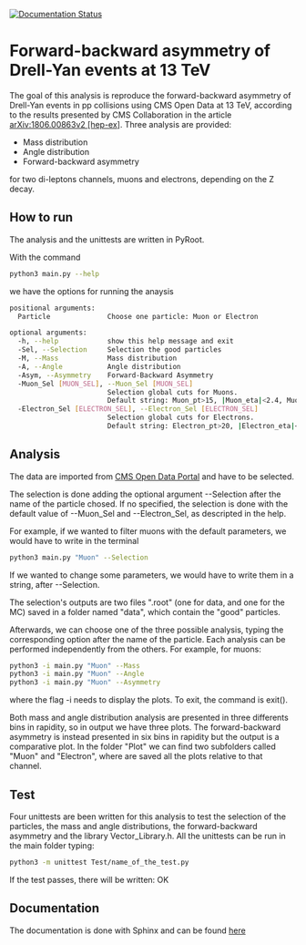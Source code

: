 [![Documentation Status](https://readthedocs.org/projects/cmepda-exam-drellyanevents-13tev/badge/?version=latest)](https://cmepda-exam-drellyanevents-13tev.readthedocs.io/en/latest/?badge=latest)

# Forward-backward asymmetry of Drell-Yan events at 13 TeV 

The goal of this analysis is reproduce the forward-backward asymmetry of Drell-Yan events in pp collisions using CMS Open Data at 13 TeV, according to the results presented by CMS Collaboration in the article [arXiv:1806.00863v2 [hep-ex]](https://arxiv.org/abs/1806.00863v2).
Three analysis are provided:
  * Mass distribution
  * Angle distribution
  * Forward-backward asymmetry
    
for two di-leptons channels, muons and electrons, depending on the Z decay.

## How to run
The analysis and the unittests are written in PyRoot.

With the command 
```bash
python3 main.py --help
``` 
we have the options for running the anaysis
```bash  
positional arguments:
  Particle              Choose one particle: Muon or Electron

optional arguments:
  -h, --help            show this help message and exit
  -Sel, --Selection     Selection the good particles
  -M, --Mass            Mass distribution
  -A, --Angle           Angle distribution
  -Asym, --Asymmetry    Forward-Backward Asymmetry
  -Muon_Sel [MUON_SEL], --Muon_Sel [MUON_SEL]
                        Selection global cuts for Muons.
                        Default string: Muon_pt>15, |Muon_eta|<2.4, Muon_dxy<0.2, Muon_pfRelIso03_all<0.1, Muon_mediumId>0
  -Electron_Sel [ELECTRON_SEL], --Electron_Sel [ELECTRON_SEL]
                        Selection global cuts for Electrons.
                        Default string: Electron_pt>20, |Electron_eta|<2.4, Electron_pfRelIso03_all<0.15, Electron_cutBased>=3
```
## Analysis
The data are imported from [CMS Open Data Portal](https://opendata.cern.ch/) and have to be selected. 

The selection is done adding the optional argument --Selection after the name of the particle chosed. If no specified, the selection is done with the default value of --Muon_Sel and --Electron_Sel, as descripted in the help.

For example, if we wanted to filter muons with the default parameters, we would have to write in the terminal
```bash
python3 main.py "Muon" --Selection
```
If we wanted to change some parameters, we would have to write them in a string, after --Selection.

The selection's outputs are two files ".root" (one for data, and one for the MC) saved in a folder named "data", which contain the "good" particles.

Afterwards, we can choose one of the three possible analysis, typing the corresponding option after the name of the particle. Each analysis can be performed independently from the others. For example, for muons:
```bash
python3 -i main.py "Muon" --Mass
python3 -i main.py "Muon" --Angle
python3 -i main.py "Muon" --Asymmetry
```
where the flag -i needs to display the plots. To exit, the command is exit().

Both mass and angle distribution analysis are presented in three differents bins in rapidity, so in output we have three plots. 
The forward-backward asymmetry is instead presented in six bins in rapidity but the output is a comparative plot. 
In the folder "Plot" we can find two subfolders called "Muon" and "Electron", where are saved all the plots relative to that channel.

## Test
Four unittests are been written for this analysis to test the selection of the particles, the mass and angle distributions, the forward-backward asymmetry and the library Vector_Library.h. 
All the unittests can be run in the main folder typing:
```bash
python3 -m unittest Test/name_of_the_test.py
```
If the test passes, there will be written: OK

## Documentation
The documentation is done with Sphinx and can be found [here](https://cmepda-exam-drellyanevents-13tev.readthedocs.io/en/latest/)


